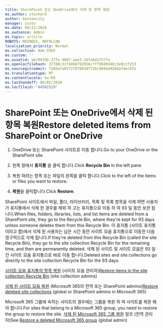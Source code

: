 ```yaml
---
title: SharePoint 또는 OneDrive에서 삭제 된 항목 복원
ms.author: stevhord
author: bentoncity
manager: scotv
ms.date: 04/21/2020
ms.audience: Admin
ms.topic: article
ROBOTS: NOINDEX, NOFOLLOW
localization_priority: Normal
ms.collection: Adm_O365
ms.custom: ''
ms.assetid: ab29939b-37fe-4007-aae3-26fa6d2f57fa
ms.openlocfilehash: 37788c31f4068792956cfff9b89d48c3e9c2f253
ms.sourcegitcommit: f28dafa0f727870038f72bc904da926daf4ec07b
ms.translationtype: MT
ms.contentlocale: ko-KR
ms.lasthandoff: 06/05/2020
ms.locfileid: "44582529"
---
```

# <a name="restore-deleted-items-from-sharepoint-or-onedrive"></a><span data-ttu-id="23d22-102">SharePoint 또는 OneDrive에서 삭제 된 항목 복원</span><span class="sxs-lookup"><span data-stu-id="23d22-102">Restore deleted items from SharePoint or OneDrive</span></span>

1. <span data-ttu-id="23d22-103">OneDrive 또는 SharePoint 사이트로 이동 합니다.</span><span class="sxs-lookup"><span data-stu-id="23d22-103">Go to your OneDrive or the SharePoint site.</span></span>
    
2. <span data-ttu-id="23d22-104">왼쪽 창에서 **휴지통** 을 클릭 합니다.</span><span class="sxs-lookup"><span data-stu-id="23d22-104">Click **Recycle Bin** in the left pane.</span></span> 
    
3. <span data-ttu-id="23d22-105">복원 하려는 항목 또는 파일의 왼쪽을 클릭 합니다.</span><span class="sxs-lookup"><span data-stu-id="23d22-105">Click to the left of the items or files you want to restore.</span></span>
    
4. <span data-ttu-id="23d22-106">**복원**을 클릭합니다.</span><span class="sxs-lookup"><span data-stu-id="23d22-106">Click **Restore**.</span></span> 
    
<span data-ttu-id="23d22-107">SharePoint 사이트에서 파일, 폴더, 라이브러리, 목록 및 목록 항목을 삭제 하면 사용자가 휴지통에서 삭제 한 경우를 제외 하 고는 휴지통으로 이동 하 여 93 일 동안 보관 됩니다.</span><span class="sxs-lookup"><span data-stu-id="23d22-107">When files, folders, libraries, lists, and list items are deleted from a SharePoint site, they go to the Recycle Bin, where they're kept for 93 days unless someone deletes them from this Recycle Bin.</span></span> <span data-ttu-id="23d22-108">이 휴지통 (사이트 휴지통 이라고 함)에서 삭제 된 사용자는 남은 시간 동안 사이트 모음 휴지통으로 이동한 다음 영구적으로 삭제 됩니다.</span><span class="sxs-lookup"><span data-stu-id="23d22-108">If they're deleted from this Recycle Bin (called the site Recycle Bin), they go to the site collection Recycle Bin for the remaining time, and then are permanently deleted.</span></span> <span data-ttu-id="23d22-109">삭제 된 사이트 및 사이트 모음은 93 일간 사이트 모음 휴지통으로 바로 이동 합니다.</span><span class="sxs-lookup"><span data-stu-id="23d22-109">Deleted sites and site collections go directly to the site collection Recycle Bin for the 93 days.</span></span>
  
<span data-ttu-id="23d22-110">[사이트 모음 휴지통의 항목 복원](https://go.microsoft.com/fwlink/?linkid=867800) (사이트 모음 관리자)</span><span class="sxs-lookup"><span data-stu-id="23d22-110">[Restore items in the site collection Recycle Bin](https://go.microsoft.com/fwlink/?linkid=867800) (site collection admins)</span></span> 
  
<span data-ttu-id="23d22-111">[삭제 된 사이트 모음 복원](https://go.microsoft.com/fwlink/?linkid=867660) (Microsoft 365의 전역 또는 SharePoint admins)</span><span class="sxs-lookup"><span data-stu-id="23d22-111">[Restore deleted site collections](https://go.microsoft.com/fwlink/?linkid=867660) (global or SharePoint admins in Microsoft 365)</span></span> 
  
<span data-ttu-id="23d22-112">Microsoft 365 그룹에 속하는 사이트의 경우에는 그룹을 복원 하 여 사이트를 복원 해야 합니다.</span><span class="sxs-lookup"><span data-stu-id="23d22-112">For sites that belong to a Microsoft 365 group, you need to restore the group to restore the site.</span></span> <span data-ttu-id="23d22-113">[삭제 된 Microsoft 365 그룹 복원](https://go.microsoft.com/fwlink/?linkid=867802) 참조 (전역 관리자)</span><span class="sxs-lookup"><span data-stu-id="23d22-113">See [Restore a deleted Microsoft 365 group](https://go.microsoft.com/fwlink/?linkid=867802) (global admin)</span></span> 
  

